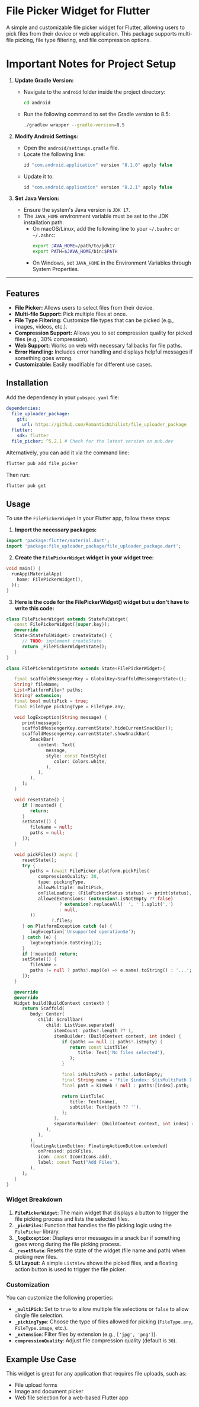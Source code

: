 # File Picker Widget for Flutter

A simple and customizable file picker widget for Flutter, allowing users to pick files from their device or web application. This package supports multi-file picking, file type filtering, and file compression options.

# Important Notes for Project Setup

1. **Update Gradle Version:**
    - Navigate to the `android` folder inside the project directory:
      ```bash
      cd android
      ```
    - Run the following command to set the Gradle version to 8.5:
      ```bash
      ./gradlew wrapper --gradle-version=8.5
      ```

2. **Modify Android Settings:**
    - Open the `android/settings.gradle` file.
    - Locate the following line:
      ```gradle
      id "com.android.application" version "8.1.0" apply false
      ```
    - Update it to:
      ```gradle
      id "com.android.application" version "8.2.1" apply false
      ```

3. **Set Java Version:**
    - Ensure the system's Java version is `JDK 17`.
    - The `JAVA_HOME` environment variable must be set to the JDK installation path.
        - On macOS/Linux, add the following line to your `~/.bashrc` or `~/.zshrc`:
          ```bash
          export JAVA_HOME=/path/to/jdk17
          export PATH=$JAVA_HOME/bin:$PATH
          ```
        - On Windows, set `JAVA_HOME` in the Environment Variables through System Properties.

---

## Features

- **File Picker:** Allows users to select files from their device.
- **Multi-file Support:** Pick multiple files at once.
- **File Type Filtering:** Customize file types that can be picked (e.g., images, videos, etc.).
- **Compression Support:** Allows you to set compression quality for picked files (e.g., 30% compression).
- **Web Support:** Works on web with necessary fallbacks for file paths.
- **Error Handling:** Includes error handling and displays helpful messages if something goes wrong.
- **Customizable:** Easily modifiable for different use cases.

## Installation

Add the dependency in your `pubspec.yaml` file:

```yaml
dependencies:
  file_uploader_package:
    git:
      url: https://github.com/RomanticNihilist/file_uploader_package
  flutter:
    sdk: flutter
  file_picker: ^5.2.1 # Check for the latest version on pub.dev
```

Alternatively, you can add it via the command line:

```sh
flutter pub add file_picker
```

Then run:

```sh
flutter pub get
```

## Usage

To use the `FilePickerWidget` in your Flutter app, follow these steps:

1. **Import the necessary packages:**

```dart
import 'package:flutter/material.dart';
import 'package:file_uploader_package/file_uploader_package.dart';

```

2. **Create the `FilePickerWidget` widget in your widget tree:**

```dart
void main() {
  runApp(MaterialApp(
    home: FilePickerWidget(),
  ));
}
```
3. **Here is the code for the FilePickerWidget() widget but u don't have to write this code:**

```dart
class FilePickerWidget extends StatefulWidget{
   const FilePickerWidget({super.key});
   @override
   State<StatefulWidget> createState() {
      // TODO: implement createState
      return _FilePickerWidgetState();
   }
}

class FilePickerWidgetState extends State<FilePickerWidget>{

   final scaffoldMessengerKey = GlobalKey<ScaffoldMessengerState>();
   String? fileName;
   List<PlatformFile>? paths;
   String? extension;
   final bool multiPick = true;
   final FileType pickingType = FileType.any;

   void logException(String message) {
      print(message);
      scaffoldMessengerKey.currentState?.hideCurrentSnackBar();
      scaffoldMessengerKey.currentState?.showSnackBar(
         SnackBar(
            content: Text(
               message,
               style: const TextStyle(
                  color: Colors.white,
               ),
            ),
         ),
      );
   }

   void resetState() {
      if (!mounted) {
         return;
      }
      setState(() {
         fileName = null;
         paths = null;
      });
   }

   void pickFiles() async {
      resetState();
      try {
         paths = (await FilePicker.platform.pickFiles(
            compressionQuality: 30,
            type: pickingType,
            allowMultiple: multiPick,
            onFileLoading: (FilePickerStatus status) => print(status),
            allowedExtensions: (extension?.isNotEmpty ?? false)
                    ? extension?.replaceAll(' ', '').split(',')
                    : null,
         ))
                 ?.files;
      } on PlatformException catch (e) {
         logException('Unsupported operation$e');
      } catch (e) {
         logException(e.toString());
      }
      if (!mounted) return;
      setState(() {
         fileName =
         paths != null ? paths!.map((e) => e.name).toString() : '...';
      });
   }

   @override
   @override
   Widget build(BuildContext context) {
      return Scaffold(
         body: Center(
            child: Scrollbar(
               child: ListView.separated(
                  itemCount: paths?.length ?? 1,
                  itemBuilder: (BuildContext context, int index) {
                     if (paths == null || paths!.isEmpty) {
                        return const ListTile(
                           title: Text('No files selected'),
                        );
                     }

                     final isMultiPath = paths!.isNotEmpty;
                     final String name = 'File $index: ${isMultiPath ? paths![index].name : fileName ?? '...'}';
                     final path = kIsWeb ? null : paths![index].path;

                     return ListTile(
                        title: Text(name),
                        subtitle: Text(path ?? ''),
                     );
                  },
                  separatorBuilder: (BuildContext context, int index) => const Divider(),
               ),
            ),
         ),
         floatingActionButton: FloatingActionButton.extended(
            onPressed: pickFiles,
            icon: const Icon(Icons.add),
            label: const Text("Add Files"),
         ),
      );
   }
}
```
### Widget Breakdown

1. **`FilePickerWidget`**: The main widget that displays a button to trigger the file picking process and lists the selected files.
2. **`_pickFiles`**: Function that handles the file picking logic using the `FilePicker` library.
3. **`_logException`**: Displays error messages in a snack bar if something goes wrong during the file picking process.
4. **`_resetState`**: Resets the state of the widget (file name and path) when picking new files.
5. **UI Layout**: A simple `ListView` shows the picked files, and a floating action button is used to trigger the file picker.

### Customization

You can customize the following properties:

- **`_multiPick`**: Set to `true` to allow multiple file selections or `false` to allow single file selection.
- **`_pickingType`**: Choose the type of files allowed for picking (`FileType.any`, `FileType.image`, etc.).
- **`_extension`**: Filter files by extension (e.g., `['jpg', 'png']`).
- **`compressionQuality`**: Adjust file compression quality (default is `30`).

## Example Use Case

This widget is great for any application that requires file uploads, such as:

- File upload forms
- Image and document picker
- Web file selection for a web-based Flutter app